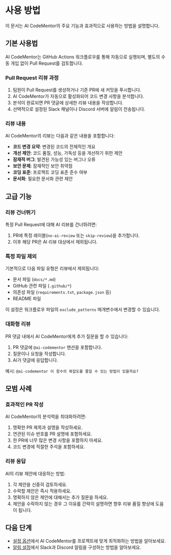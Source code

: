 # 사용 방법

이 문서는 AI CodeMentor의 주요 기능과 효과적으로 사용하는 방법을 설명합니다.

## 기본 사용법

AI CodeMentor는 GitHub Actions 워크플로우를 통해 자동으로 실행되며, 별도의 수동 개입 없이 Pull Request를 검토합니다.

### Pull Request 리뷰 과정

1. 팀원이 Pull Request를 생성하거나 기존 PR에 새 커밋을 푸시합니다.
2. AI CodeMentor가 자동으로 활성화되어 코드 변경 사항을 분석합니다.
3. 분석이 완료되면 PR 댓글에 상세한 리뷰 내용을 작성합니다.
4. 선택적으로 설정된 Slack 채널이나 Discord 서버에 알림이 전송됩니다.

### 리뷰 내용

AI CodeMentor의 리뷰는 다음과 같은 내용을 포함합니다:

- **코드 변경 요약**: 변경된 코드의 전체적인 개요
- **개선 제안**: 코드 품질, 성능, 가독성 등을 개선하기 위한 제안
- **잠재적 버그**: 발견된 가능성 있는 버그나 오류
- **보안 문제**: 잠재적인 보안 취약점
- **코딩 표준**: 프로젝트 코딩 표준 준수 여부
- **문서화**: 필요한 문서화 관련 제안

## 고급 기능

### 리뷰 건너뛰기

특정 Pull Request에 대해 AI 리뷰를 건너뛰려면:

1. PR에 특정 레이블(`no-ai-review` 또는 `skip-review`)을 추가합니다.
2. 이후 해당 PR은 AI 리뷰 대상에서 제외됩니다.

### 특정 파일 제외

기본적으로 다음 파일 유형은 리뷰에서 제외됩니다:

- 문서 파일 (`docs/*.md`)
- GitHub 관련 파일 (`.github/*`)
- 의존성 파일 (`requirements.txt`, `package.json` 등)
- README 파일

이 설정은 워크플로우 파일의 `exclude_patterns` 매개변수에서 변경할 수 있습니다.

### 대화형 리뷰

PR 댓글 내에서 AI CodeMentor에게 추가 질문을 할 수 있습니다:

1. PR 댓글에 `@ai-codementor` 멘션을 포함합니다.
2. 질문이나 요청을 작성합니다.
3. AI가 댓글에 응답합니다.

예시: `@ai-codementor 이 함수의 복잡도를 줄일 수 있는 방법이 있을까요?`

## 모범 사례

### 효과적인 PR 작성

AI CodeMentor의 분석력을 최대화하려면:

1. 명확한 PR 제목과 설명을 작성하세요.
2. 연관된 이슈 번호를 PR 설명에 포함하세요.
3. 한 PR에 너무 많은 변경 사항을 포함하지 마세요.
4. 코드 변경에 적절한 주석을 포함하세요.

### 리뷰 응답

AI의 리뷰 제안에 대응하는 방법:

1. 각 제안을 신중히 검토하세요.
2. 수락할 제안은 즉시 적용하세요.
3. 명확하지 않은 제안에 대해서는 추가 질문을 하세요.
4. 제안을 수락하지 않는 경우 그 이유를 간략히 설명하면 향후 리뷰 품질 향상에 도움이 됩니다.

## 다음 단계

- [설정 옵션](configuration.md)에서 AI CodeMentor를 프로젝트에 맞게 최적화하는 방법을 알아보세요.
- [알림 설정](notifications.md)에서 Slack과 Discord 알림을 구성하는 방법을 알아보세요. 